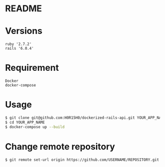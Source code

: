 # README

# Versions
```
ruby '2.7.2'
rails '6.0.4'
```

# Requirement
```
Docker
docker-compose
```

# Usage
``` bash
$ git clone git@github.com:H0R15H0/dockerized-rails-api.git YOUR_APP_NAME
$ cd YOUR_APP_NAME
$ docker-compose up --build
```

# Change remote repository
```
$ git remote set-url origin https://github.com/USERNAME/REPOSITORY.git
```
